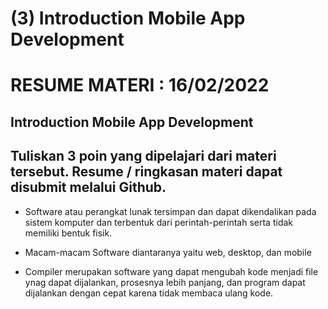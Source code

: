 # (3) Introduction Mobile App Development

# RESUME MATERI : 16/02/2022

## Introduction Mobile App Development

Tuliskan 3 poin yang dipelajari dari materi tersebut. Resume / ringkasan materi dapat disubmit melalui Github.
------------------------------------------------------------------------------------------------------------------------------------------------------

- Software atau perangkat lunak tersimpan dan dapat dikendalikan pada sistem komputer dan terbentuk dari perintah-perintah serta tidak memiliki bentuk fisik.

- Macam-macam Software diantaranya yaitu web, desktop, dan mobile

- Compiler merupakan software yang dapat mengubah kode menjadi file ynag dapat dijalankan, prosesnya lebih panjang, dan program dapat dijalankan dengan cepat karena tidak membaca ulang kode.

